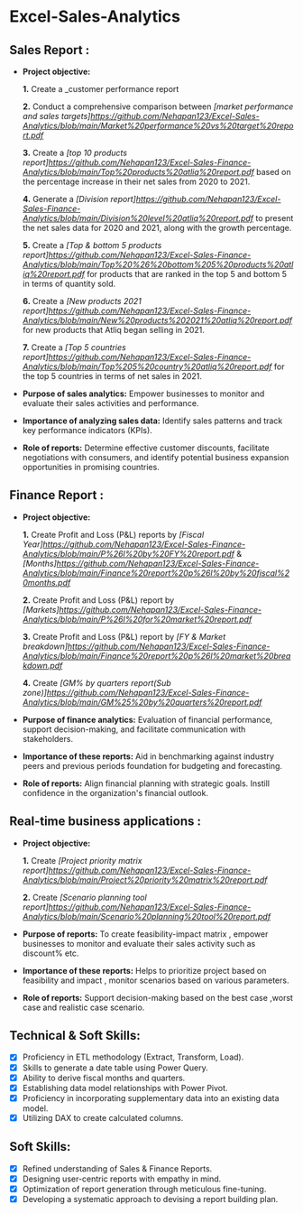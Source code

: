 # Excel-Sales-Analytics

## Sales Report :


- **Project objective:** 

    **1.** Create a _customer performance report


    **2.** Conduct a comprehensive comparison between _[market performance and sales targets]https://github.com/Nehapan123/Excel-Sales-Analytics/blob/main/Market%20performance%20vs%20target%20report.pdf_


    **3.** Create a _[top 10 products report]https://github.com/Nehapan123/Excel-Sales-Finance-Analytics/blob/main/Top%20products%20atliq%20report.pdf_ based on the percentage increase in their net sales from 2020 to 2021.


    **4.** Generate a _[Division report]https://github.com/Nehapan123/Excel-Sales-Finance-Analytics/blob/main/Division%20level%20atliq%20report.pdf_ to present the net sales data for 2020 and 2021, along with the growth percentage.

  
    **5.** Create a _[Top & bottom 5 products report]https://github.com/Nehapan123/Excel-Sales-Finance-Analytics/blob/main/Top%20%26%20bottom%205%20products%20atliq%20report.pdf_ for products that are ranked in the top 5 and bottom 5 in terms of quantity sold.


    **6.** Create a _[New products 2021 report]https://github.com/Nehapan123/Excel-Sales-Finance-Analytics/blob/main/New%20products%202021%20atliq%20report.pdf_ for new products that Atliq began selling in 2021.


    **7.** Create a _[Top 5 countries report]https://github.com/Nehapan123/Excel-Sales-Finance-Analytics/blob/main/Top%205%20country%20atliq%20report.pdf_ for  the top 5 countries in terms of net sales in 2021.


   
- **Purpose of sales analytics:** Empower businesses to monitor and evaluate their sales activities and performance.

- **Importance of analyzing sales data:** Identify sales patterns and track key performance indicators (KPIs).

- **Role of reports:** Determine effective customer discounts, facilitate negotiations with consumers, and identify potential business expansion opportunities in promising countries.


## Finance Report :

- **Project objective:** 

    **1.** Create Profit and Loss (P&L) reports by _[Fiscal Year]https://github.com/Nehapan123/Excel-Sales-Finance-Analytics/blob/main/P%26l%20by%20FY%20report.pdf_ & _[Months]https://github.com/Nehapan123/Excel-Sales-Finance-Analytics/blob/main/Finance%20report%20p%26l%20by%20fiscal%20months.pdf_ 


   **2.** Create Profit and Loss (P&L) report by _[Markets]https://github.com/Nehapan123/Excel-Sales-Finance-Analytics/blob/main/P%26l%20for%20market%20report.pdf_


   **3.** Create Profit and Loss (P&L) report by _[FY & Market breakdown]https://github.com/Nehapan123/Excel-Sales-Finance-Analytics/blob/main/Finance%20report%20p%26l%20market%20breakdown.pdf_


   **4.** Create _[GM% by quarters report(Sub zone)]https://github.com/Nehapan123/Excel-Sales-Finance-Analytics/blob/main/GM%25%20by%20quarters%20report.pdf_



- **Purpose of finance analytics:** Evaluation of financial performance, support decision-making, and facilitate communication with stakeholders.

- **Importance of these reports:** Aid in benchmarking against industry peers and previous periods foundation for budgeting and forecasting.

- **Role of reports:** Align financial planning with strategic goals. Instill confidence in the organization's financial outlook.


## Real-time business applications :

- **Project objective:**

   **1.** Create _[Project priority matrix report]https://github.com/Nehapan123/Excel-Sales-Finance-Analytics/blob/main/Project%20priority%20matrix%20report.pdf_

   **2.** Create _[Scenario planning tool report]https://github.com/Nehapan123/Excel-Sales-Finance-Analytics/blob/main/Scenario%20planning%20tool%20report.pdf_


- **Purpose of reports:** To create feasibility-impact matrix , empower businesses to monitor and evaluate their sales activity such as discount% etc.

- **Importance of these reports:** Helps to prioritize project based on feasibility and impact , monitor scenarios based on various parameters. 

- **Role of reports:** Support decision-making based on the best case ,worst case and realistic case scenario.
   
    
## Technical & Soft Skills:
- [x]	Proficiency in ETL methodology (Extract, Transform, Load).
- [x]	Skills to generate a date table using Power Query.
- [x]	Ability to derive fiscal months and quarters.
- [x]	Establishing data model relationships with Power Pivot.
- [x]	Proficiency in incorporating supplementary data into an existing data model.
- [x]	Utilizing DAX to create calculated columns.

## Soft Skills:
- [x]	Refined understanding of Sales & Finance Reports.
- [x]	Designing user-centric reports with empathy in mind.
- [x]	Optimization of report generation through meticulous fine-tuning.
- [x]	Developing a systematic approach to devising a report building plan.

